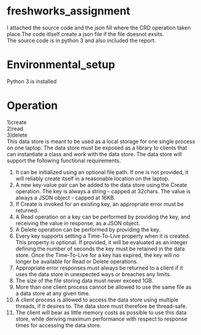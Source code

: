 # freshworks_assignment
  I attached the source code and the json fill where the CRD operation taken place.The code itlself create a json file if the file doesnot exsits.  
  The source code is in python 3 and also included the report.
# Environmental_setup
  Python 3 is installed
# Operation
  1)create <br />
  2)read <br />
  3)delete <br />
This data store is meant to be used as a local storage for one single process on one
laptop. The data store must be exposed as a library to clients that can instantiate a class and work
with the data store.
The data store will support the following functional requirements.
1. It can be initialized using an optional file path. If one is not provided, it will reliably
create itself in a reasonable location on the laptop.
2. A new key-value pair can be added to the data store using the Create operation. The key
is always a string - capped at 32chars. The value is always a JSON object - capped at
16KB.
3. If Create is invoked for an existing key, an appropriate error must be returned.
4. A Read operation on a key can be performed by providing the key, and receiving the
value in response, as a JSON object.
5. A Delete operation can be performed by providing the key.
6. Every key supports setting a Time-To-Live property when it is created. This property is
optional. If provided, it will be evaluated as an integer defining the number of seconds
the key must be retained in the data store. Once the Time-To-Live for a key has expired,
the key will no longer be available for Read or Delete operations.
7. Appropriate error responses must always be returned to a client if it uses the data store in
unexpected ways or breaches any limits.
8. The size of the file storing data must never exceed 1GB.
9. More than one client process cannot be allowed to use the same file as a data store at any
given time.
10. A client process is allowed to access the data store using multiple threads, if it desires to.
The data store must therefore be thread-safe.
11. The client will bear as little memory costs as possible to use this data store, while
deriving maximum performance with respect to response times for accessing the data
store.
